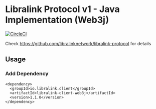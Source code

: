 # Libralink Protocol v1 - Java Implementation (Web3j)

[![CircleCI](https://dl.circleci.com/status-badge/img/circleci/3mRSbP89jqQQqkK78hQhCE/2KbUHi3r4MQCrWGitXEPWS/tree/main.svg?style=svg)](https://dl.circleci.com/status-badge/redirect/circleci/3mRSbP89jqQQqkK78hQhCE/2KbUHi3r4MQCrWGitXEPWS/tree/main)

Check https://github.com/libralinknetwork/libralink-protocol for details

## Usage
### Add Dependency

```
<dependency>
  <groupId>io.libralink.client</groupId>
  <artifactId>libralink-client-web3j</artifactId>
  <version>1.1.0</version>
</dependency>  
```
